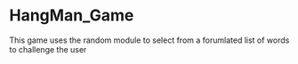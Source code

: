 # HangMan_Game


This game uses the random module to select from a forumlated list of words to challenge the user
